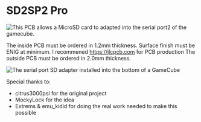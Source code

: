 # SD2SP2 Pro

![This PCB allows a MicroSD card to adapted into the serial port2 of the gamecube.](https://github.com/misteraddons/SD2SP2-Pro/blob/master/Assets/assembly.jpeg?raw=true "SD2SP2")

The inside PCB must be ordered in 1.2mm thickness. Surface finish must be ENIG at minimum.  I recommened https://jlcpcb.com for PCB production
The outside PCB must be ordered in 2.0mm thickness.

![The serial port SD adapter installed into the bottom of a GameCube](https://github.com/misteraddons/SD2SP2-Pro/blob/master/Assets/side.jpg?raw=true "SD2SP2")

Special thanks to:  
 * citrus3000psi for the original project
 * MockyLock for the idea  
 * Extrems & emu_kidid for doing the real work needed to make this possible
